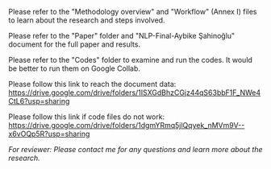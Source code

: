 Please refer to the "Methodology overview" and "Workflow" (Annex I) files to learn about the research and steps involved.

Please refer to the "Paper" folder and "NLP-Final-Aybike Şahinoğlu" document for the full paper and results.

Please refer to the "Codes" folder to examine and run the codes. It would be better to run them on Google Collab.

Please follow this link to reach the document data: https://drive.google.com/drive/folders/1ISXGdBhzCGjz44qS63bbF1F_NWe4CtL6?usp=sharing

Please follow this link if code files do not work: https://drive.google.com/drive/folders/1dgmYRmq5jlQqyek_nMVm9V--x6vOQp5R?usp=sharing

*For reviewer: Please contact me for any questions and learn more about the research.*
